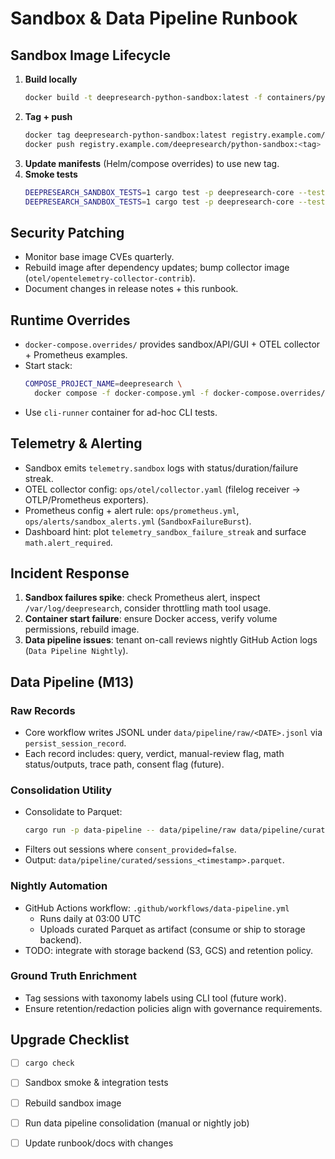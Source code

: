 # Sandbox & Data Pipeline Runbook

## Sandbox Image Lifecycle

1. **Build locally**
   ```bash
   docker build -t deepresearch-python-sandbox:latest -f containers/python-sandbox/Dockerfile .
   ```
2. **Tag + push**
   ```bash
   docker tag deepresearch-python-sandbox:latest registry.example.com/deepresearch/python-sandbox:<tag>
   docker push registry.example.com/deepresearch/python-sandbox:<tag>
   ```
3. **Update manifests** (Helm/compose overrides) to use new tag.
4. **Smoke tests**
   ```bash
   DEEPRESEARCH_SANDBOX_TESTS=1 cargo test -p deepresearch-core --test sandbox -- --ignored --nocapture
   DEEPRESEARCH_SANDBOX_TESTS=1 cargo test -p deepresearch-core --test integration_sandbox -- --ignored --nocapture
   ```

## Security Patching

- Monitor base image CVEs quarterly.
- Rebuild image after dependency updates; bump collector image (`otel/opentelemetry-collector-contrib`).
- Document changes in release notes + this runbook.

## Runtime Overrides

- `docker-compose.overrides/` provides sandbox/API/GUI + OTEL collector + Prometheus examples.
- Start stack:
  ```bash
  COMPOSE_PROJECT_NAME=deepresearch \
    docker compose -f docker-compose.yml -f docker-compose.overrides/docker-compose.sandbox.yml up -d
  ```
- Use `cli-runner` container for ad-hoc CLI tests.

## Telemetry & Alerting

- Sandbox emits `telemetry.sandbox` logs with status/duration/failure streak.
- OTEL collector config: `ops/otel/collector.yaml` (filelog receiver → OTLP/Prometheus exporters).
- Prometheus config + alert rule: `ops/prometheus.yml`, `ops/alerts/sandbox_alerts.yml` (`SandboxFailureBurst`).
- Dashboard hint: plot `telemetry_sandbox_failure_streak` and surface `math.alert_required`.

## Incident Response

1. **Sandbox failures spike**: check Prometheus alert, inspect `/var/log/deepresearch`, consider throttling math tool usage.
2. **Container start failure**: ensure Docker access, verify volume permissions, rebuild image.
3. **Data pipeline issues**: tenant on-call reviews nightly GitHub Action logs (`Data Pipeline Nightly`).

## Data Pipeline (M13)

### Raw Records
- Core workflow writes JSONL under `data/pipeline/raw/<DATE>.jsonl` via `persist_session_record`.
- Each record includes: query, verdict, manual-review flag, math status/outputs, trace path, consent flag (future).

### Consolidation Utility
- Consolidate to Parquet:
  ```bash
  cargo run -p data-pipeline -- data/pipeline/raw data/pipeline/curated
  ```
- Filters out sessions where `consent_provided=false`.
- Output: `data/pipeline/curated/sessions_<timestamp>.parquet`.

### Nightly Automation
- GitHub Actions workflow: `.github/workflows/data-pipeline.yml`
  - Runs daily at 03:00 UTC
  - Uploads curated Parquet as artifact (consume or ship to storage backend).
- TODO: integrate with storage backend (S3, GCS) and retention policy.

### Ground Truth Enrichment
- Tag sessions with taxonomy labels using CLI tool (future work).
- Ensure retention/redaction policies align with governance requirements.

## Upgrade Checklist
- [ ] `cargo check`
- [ ] Sandbox smoke & integration tests
- [ ] Rebuild sandbox image
- [ ] Run data pipeline consolidation (manual or nightly job)
- [ ] Update runbook/docs with changes


